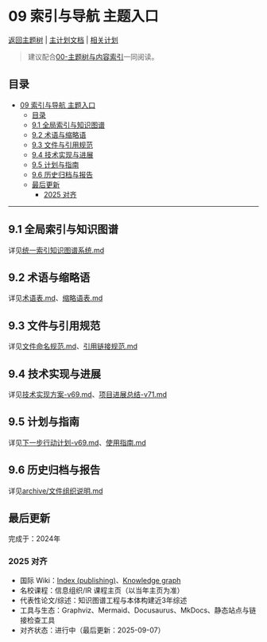 ﻿# 09 索引与导航 主题入口

[返回主题树](../00-主题树与内容索引.md) | [主计划文档](../00-形式化架构理论统一计划.md) | [相关计划](../13-项目报告与总结/递归合并计划.md)

> 建议配合[00-主题树与内容索引](../00-主题树与内容索引.md)一同阅读。

## 目录

- [09 索引与导航 主题入口](#09-索引与导航-主题入口)
  - [目录](#目录)
  - [9.1 全局索引与知识图谱](#91-全局索引与知识图谱)
  - [9.2 术语与缩略语](#92-术语与缩略语)
  - [9.3 文件与引用规范](#93-文件与引用规范)
  - [9.4 技术实现与进展](#94-技术实现与进展)
  - [9.5 计划与指南](#95-计划与指南)
  - [9.6 历史归档与报告](#96-历史归档与报告)
  - [最后更新](#最后更新)
    - [2025 对齐](#2025-对齐)

---

## 9.1 全局索引与知识图谱

详见[统一索引知识图谱系统.md](./统一索引知识图谱系统.md)

## 9.2 术语与缩略语

详见[术语表.md](./术语表.md)、[缩略语表.md](./缩略语表.md)

## 9.3 文件与引用规范

详见[文件命名规范.md](./文件命名规范.md)、[引用链接规范.md](./引用链接规范.md)

## 9.4 技术实现与进展

详见[技术实现方案-v69.md](./技术实现方案-v69.md)、[项目进展总结-v71.md](./项目进展总结-v71.md)

## 9.5 计划与指南

详见[下一步行动计划-v69.md](./下一步行动计划-v69.md)、[使用指南.md](./使用指南.md)

## 9.6 历史归档与报告

详见[archive/文件组织说明.md](./archive/文件组织说明.md)

## 最后更新

完成于：2024年

### 2025 对齐

- 国际 Wiki：[Index (publishing)](https://en.wikipedia.org/wiki/Index_(publishing))、[Knowledge graph](https://en.wikipedia.org/wiki/Knowledge_graph)
- 名校课程：信息组织/IR 课程主页（以当年主页为准）
- 代表性论文/综述：知识图谱工程与本体构建近3年综述
- 工具与生态：Graphviz、Mermaid、Docusaurus、MkDocs、静态站点与链接检查工具
- 对齐状态：进行中（最后更新：2025-09-07）
